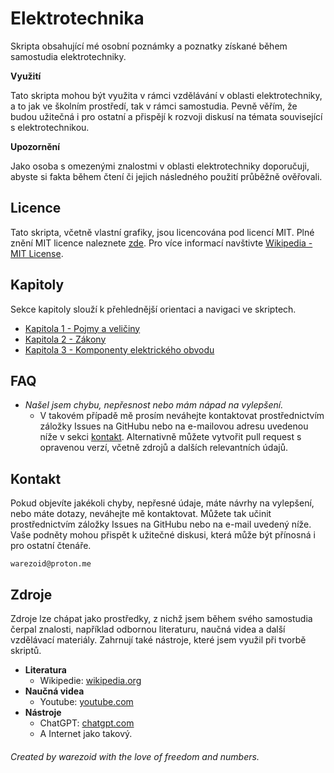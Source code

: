 # Elektrotechnika
Skripta obsahující mé osobní poznámky a poznatky získané během samostudia elektrotechniky.

**Využití**

Tato skripta mohou být využita v rámci vzdělávání v oblasti elektrotechniky, a to jak ve školním prostředí, tak v rámci samostudia. Pevně věřím, že budou užitečná i pro ostatní a přispějí k rozvoji diskusí na témata související s elektrotechnikou.

**Upozornění**

Jako osoba s omezenými znalostmi v oblasti elektrotechniky doporučuji, abyste si fakta během čtení či jejich následného použití průběžně ověřovali.



## Licence
Tato skripta, včetně vlastní grafiky, jsou licencována pod licencí MIT. Plné znění MIT licence naleznete [zde](./LICENSE.md). Pro více informací navštivte [Wikipedia - MIT License](https://en.wikipedia.org/wiki/MIT_License).



## Kapitoly
Sekce kapitoly slouží k přehlednější orientaci a navigaci ve skriptech.

- [Kapitola 1 - Pojmy a veličiny](./src/kapitoly/kapitola_1.md)
- [Kapitola 2 - Zákony](./src/kapitoly/kapitola_2.md)
- [Kapitola 3 - Komponenty elektrického obvodu](./src/kapitoly/kapitola_3.md)



## FAQ
- *Našel jsem chybu, nepřesnost nebo mám nápad na vylepšení.*
    - V takovém případě mě prosím neváhejte kontaktovat prostřednictvím záložky Issues na GitHubu nebo na e-mailovou adresu uvedenou níže v sekci [kontakt](#kontakt). Alternativně můžete vytvořit pull request s opravenou verzí, včetně zdrojů a dalších relevantních údajů.



## Kontakt
Pokud objevíte jakékoli chyby, nepřesné údaje, máte návrhy na vylepšení, nebo máte dotazy, neváhejte mě kontaktovat. Můžete tak učinit prostřednictvím záložky Issues na GitHubu nebo na e-mail uvedený níže. Vaše podněty mohou přispět k užitečné diskusi, která může být přínosná i pro ostatní čtenáře.

```
warezoid@proton.me
```



## Zdroje
Zdroje lze chápat jako prostředky, z nichž jsem během svého samostudia čerpal znalosti, například odbornou literaturu, naučná videa a další vzdělávací materiály. Zahrnují také nástroje, které jsem využil při tvorbě skriptů.

- **Literatura**
    - Wikipedie: [wikipedia.org](https://wikipedia.org)
- **Naučná videa**
    - Youtube: [youtube.com](https://youtube.com)
- **Nástroje**
    - ChatGPT: [chatgpt.com](https://chatgpt.com)
    - A Internet jako takový.



###### Created by warezoid with the love of freedom and numbers.